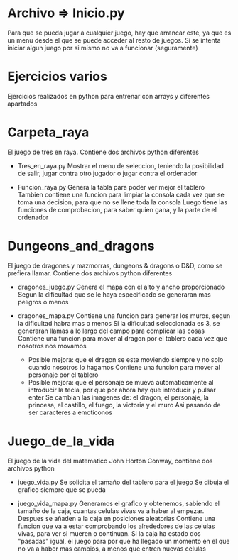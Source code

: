 # Archivo => Inicio.py
Para que se pueda jugar a cualquier juego, hay que arrancar este, ya que es un menu desde el que se puede acceder al resto de juegos. Si se intenta iniciar algun juego por si mismo no va a funcionar (seguramente)

# Ejercicios varios
Ejercicios realizados en python para entrenar con arrays y diferentes apartados


# Carpeta_raya
El juego de tres en raya. Contiene dos archivos python diferentes

- Tres_en_raya.py
  Mostrar el menu de seleccion, teniendo la posibilidad de salir, jugar contra otro jugador o jugar contra el ordenador
  
- Funcion_raya.py
  Genera la tabla para poder ver mejor el tablero
  Tambien contiene una funcion para limpiar la consola cada vez que se toma una decision, para que no se llene toda la consola
  Luego tiene las funciones de comprobacion, para saber quien gana, y la parte de el ordenador


# Dungeons_and_dragons
El juego de dragones y mazmorras, dungeons & dragons o D&D, como se prefiera llamar. Contiene dos archivos python diferentes

- dragones_juego.py
  Genera el mapa con el alto y ancho proporcionado
  Segun la dificultad que se le haya especificado se generaran mas peligros o menos
  
- dragones_mapa.py
  Contiene una funcion para generar los muros, segun la dificultad habra mas o menos
  Si la dificultad seleccionada es 3, se generaran llamas a lo largo del campo para complicar las cosas
  Contiene una funcion para mover al dragon por el tablero cada vez que nosotros nos movamos
  * Posible mejora: que el dragon se este moviendo siempre y no solo cuando nosotros lo hagamos
  Contiene una funcion para mover al personaje por el tablero
  * Posible mejora: que el personaje se mueva automaticamente al introducir la tecla, por que por ahora hay que introducir y pulsar enter
  Se cambian las imagenes de: el dragon, el personaje, la princesa, el castillo, el fuego, la victoria y el muro
    Asi pasando de ser caracteres a emoticonos


# Juego_de_la_vida
El juego de la vida del matematico John Horton Conway, contiene dos archivos python

- juego_vida.py
  Se solicita el tamaño del tablero para el juego
  Se dibuja el grafico siempre que se pueda
  
- juego_vida_mapa.py
  Generamos el grafico y obtenemos, sabiendo el tamaño de la caja, cuantas celulas vivas va a haber al empezar. Despues se añaden a la caja en posiciones aleatorias
  Contiene una funcion que va a estar comprobando los alrededores de las celulas vivas, para ver si mueren o continuan. Si la caja ha estado dos "pasadas" igual, el juego
    para por que ha llegado un momento en el que no va a haber mas cambios, a menos que entren nuevas celulas


